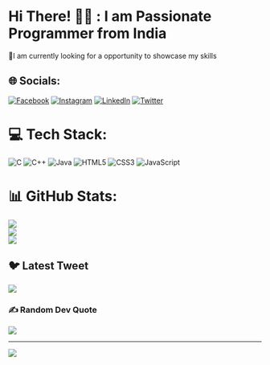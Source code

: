 # Hi There! 👋🏻 :  I am Passionate Programmer from India
🔭I am currently looking for a opportunity to showcase my skills


## 🌐 Socials:
[![Facebook](https://img.shields.io/badge/Facebook-%231877F2.svg?logo=Facebook&logoColor=white)](https://facebook.com/arkam.AP) [![Instagram](https://img.shields.io/badge/Instagram-%23E4405F.svg?logo=Instagram&logoColor=white)](https://instagram.com/thearkam) [![LinkedIn](https://img.shields.io/badge/LinkedIn-%230077B5.svg?logo=linkedin&logoColor=white)](https://linkedin.com/in/arkam-patel-26633b238) [![Twitter](https://img.shields.io/badge/Twitter-%231DA1F2.svg?logo=Twitter&logoColor=white)](https://twitter.com/arkampatel1) 

# 💻 Tech Stack:
![C](https://img.shields.io/badge/c-%2300599C.svg?style=for-the-badge&logo=c&logoColor=white) ![C++](https://img.shields.io/badge/c++-%2300599C.svg?style=for-the-badge&logo=c%2B%2B&logoColor=white) ![Java](https://img.shields.io/badge/java-%23ED8B00.svg?style=for-the-badge&logo=java&logoColor=white) ![HTML5](https://img.shields.io/badge/html5-%23E34F26.svg?style=for-the-badge&logo=html5&logoColor=white) ![CSS3](https://img.shields.io/badge/css3-%231572B6.svg?style=for-the-badge&logo=css3&logoColor=white) ![JavaScript](https://img.shields.io/badge/javascript-%23323330.svg?style=for-the-badge&logo=javascript&logoColor=%23F7DF1E)
# 📊 GitHub Stats:
![](https://github-readme-stats.vercel.app/api?username=arkampatel99&theme=dark&hide_border=false&include_all_commits=false&count_private=false)<br/>
![](https://github-readme-streak-stats.herokuapp.com/?user=arkampatel99&theme=dark&hide_border=false)<br/>
![](https://github-readme-stats.vercel.app/api/top-langs/?username=arkampatel99&theme=dark&hide_border=false&include_all_commits=false&count_private=false&layout=compact)

## 🐦 Latest Tweet
[![](https://gtce.itsvg.in/api?username=arkampatel1)](https://github.com/VishwaGauravIn/github-twitter-card-embed)

### ✍️ Random Dev Quote
![](https://quotes-github-readme.vercel.app/api?type=horizontal&theme=radical)

---
[![](https://visitcount.itsvg.in/api?id=arkampatel99&icon=0&color=0)](https://visitcount.itsvg.in)

<!-- Proudly created with GPRM ( https://gprm.itsvg.in ) -->
